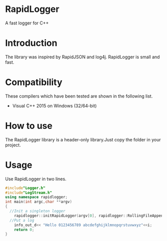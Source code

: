 # RapidLogger
A fast logger for C++ 

# Introduction
The library was inspired by RapidJSON and log4j.
RapidLogger is small and fast.

# Compatibility
These compilers which have been tested are shown in the following list.

* Visual C++ 2015 on Windows (32/64-bit)

# How to use
The RapidLogger library is a header-only library.Just copy the folder in your project.

# Usage
Use RapidLogger in two lines.

~~~cpp
#include"Logger.h"
#include"LogStream.h"
using namespace rapidlogger;
int main(int argc,char **argv)
{
  //Init a singleton logger
  	rapidlogger::initRapidLogger(argv[0], rapidlogger::RollingFileAppender("mylog.log", 1000000));
  //Put a log
	info_out_d<< "Hello 0123456789 abcdefghijklmnopqrstuvwxyz"<<i;
	return 0;
}
~~~
